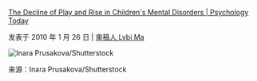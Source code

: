 [The Decline of Play and Rise in Children's Mental Disorders | Psychology Today](https://www.psychologytoday.com/us/blog/freedom-learn/201001/the-decline-play-and-rise-in-childrens-mental-disorders)

发表于 2010 年 1 月 26 日 | [ 审稿人 Lybi Ma](https://www.psychologytoday.com/us/docs/editorial-process)

![Inara Prusakova/Shutterstock](https://cdn.psychologytoday.com/sites/default/files/styles/article-inline-half/public/field_blog_entry_images/shutterstock_54629359.jpg?itok=uZR7lSN6)

来源：Inara Prusakova/Shutterstock
